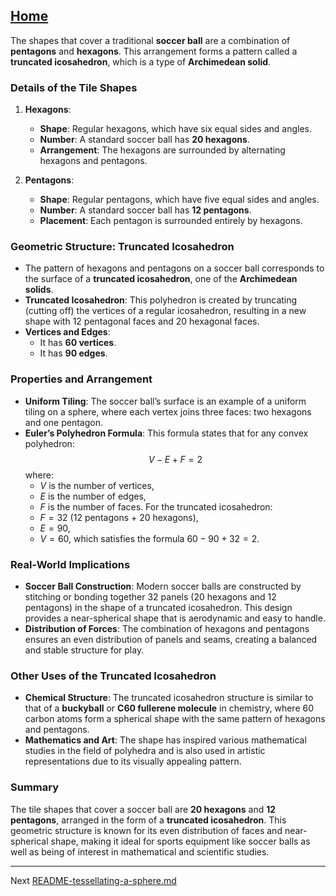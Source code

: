[Home](https://t2m.io/VwvDcuw)
---

The shapes that cover a traditional **soccer ball** are a combination of **pentagons** and **hexagons**. This arrangement forms a pattern called a **truncated icosahedron**, which is a type of **Archimedean solid**.

### Details of the Tile Shapes

1. **Hexagons**:
   - **Shape**: Regular hexagons, which have six equal sides and angles.
   - **Number**: A standard soccer ball has **20 hexagons**.
   - **Arrangement**: The hexagons are surrounded by alternating hexagons and pentagons.

2. **Pentagons**:
   - **Shape**: Regular pentagons, which have five equal sides and angles.
   - **Number**: A standard soccer ball has **12 pentagons**.
   - **Placement**: Each pentagon is surrounded entirely by hexagons.

### Geometric Structure: Truncated Icosahedron

- The pattern of hexagons and pentagons on a soccer ball corresponds to the surface of a **truncated icosahedron**, one of the **Archimedean solids**.
- **Truncated Icosahedron**: This polyhedron is created by truncating (cutting off) the vertices of a regular icosahedron, resulting in a new shape with 12 pentagonal faces and 20 hexagonal faces.
- **Vertices and Edges**:
  - It has **60 vertices**.
  - It has **90 edges**.

### Properties and Arrangement

- **Uniform Tiling**: The soccer ball’s surface is an example of a uniform tiling on a sphere, where each vertex joins three faces: two hexagons and one pentagon.
- **Euler’s Polyhedron Formula**: This formula states that for any convex polyhedron:
  $$V - E + F = 2$$
  where:
  - $V$ is the number of vertices,
  - $E$ is the number of edges,
  - $F$ is the number of faces.
  For the truncated icosahedron:
  - $F = 32$ (12 pentagons + 20 hexagons),
  - $E = 90$,
  - $V = 60$,
  which satisfies the formula $60 - 90 + 32 = 2$.

### Real-World Implications

- **Soccer Ball Construction**: Modern soccer balls are constructed by stitching or bonding together 32 panels (20 hexagons and 12 pentagons) in the shape of a truncated icosahedron. This design provides a near-spherical shape that is aerodynamic and easy to handle.
- **Distribution of Forces**: The combination of hexagons and pentagons ensures an even distribution of panels and seams, creating a balanced and stable structure for play.

### Other Uses of the Truncated Icosahedron

- **Chemical Structure**: The truncated icosahedron structure is similar to that of a **buckyball** or **C60 fullerene molecule** in chemistry, where 60 carbon atoms form a spherical shape with the same pattern of hexagons and pentagons.
- **Mathematics and Art**: The shape has inspired various mathematical studies in the field of polyhedra and is also used in artistic representations due to its visually appealing pattern.

### Summary

The tile shapes that cover a soccer ball are **20 hexagons** and **12 pentagons**, arranged in the form of a **truncated icosahedron**. This geometric structure is known for its even distribution of faces and near-spherical shape, making it ideal for sports equipment like soccer balls as well as being of interest in mathematical and scientific studies.

---

Next [README-tessellating-a-sphere.md](https://t2m.io/cDOfNOq)

